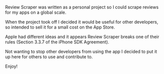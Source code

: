 Review Scraper was written as a personal project so I could scrape reviews for my apps on a global scale.

When the project took off I decided it would be useful for other developers, so intended to sell it for a small cost on the App Store.

Apple had different ideas and it appears Review Scraper breaks one of their rules (Section 3.3.7 of the iPhone SDK Agreement).

Not wanting to stop other developers from using the app I decided to put it up here for others to use and contribute to.

Enjoy!
